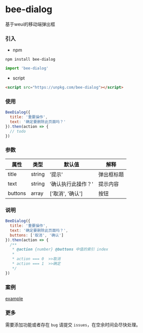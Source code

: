 # bee-dialog
基于weui的移动端弹出框

### 引入
- npm
```
npm install bee-dialog
```
```javascript
import 'bee-dialog'
```
- script
```html
<script src="https://unpkg.com/bee-dialog"></script>
```

### 使用
```javascript
BeeDialog({
  title: '重要操作',
  text: '确定要删除此页面吗？'
}).then(action => {
  // todo
})
```
### 参数
属性 | 类型 | 默认值 | 解释
---|---|---|---
title   | string  |      '提示'      | 弹出框标题
text    | string  | '确认执行此操作？' | 提示内容
buttons | array   | ['取消', '确认']  | 按钮

### 说明
```javascript
BeeDialog({
  title: '重要操作',
  text: '确定要删除此页面吗？',
  buttons: ['取消', '确认']
}).then(action => {
  /**
   * @action {number} @buttons 中值的索引 index
   *
   * action === 0  >>取消
   * action === 1  >>确定
   */
})
```

### 案例
[example](https://codepen.io/dasoncheng/pen/JrXqvR)

### 更多
需要添加功能或者存在 `bug` 请提交 `issues`，在空余时间会尽快处理。
